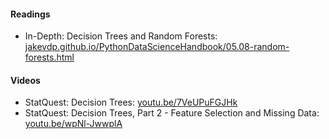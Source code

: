 #### Readings
- In-Depth: Decision Trees and Random Forests: [jakevdp.github.io/PythonDataScienceHandbook/05.08-random-forests.html](https://jakevdp.github.io/PythonDataScienceHandbook/05.08-random-forests.html)

#### Videos
- StatQuest: Decision Trees: [youtu.be/7VeUPuFGJHk](https://youtu.be/7VeUPuFGJHk)
- StatQuest: Decision Trees, Part 2 - Feature Selection and Missing Data: [youtu.be/wpNl-JwwplA](https://youtu.be/wpNl-JwwplA)
